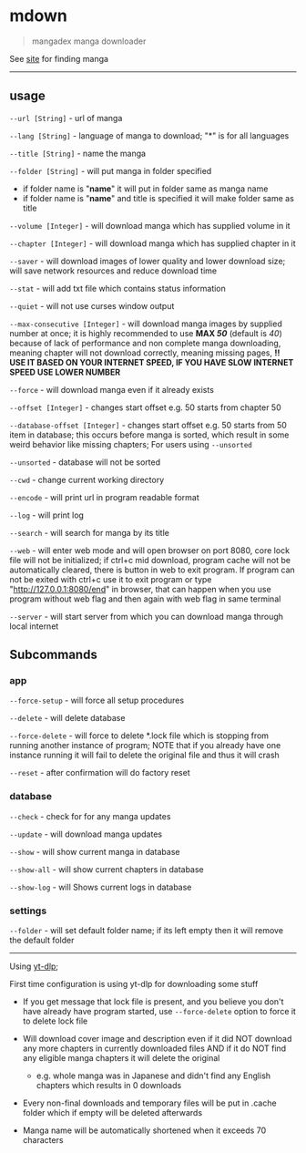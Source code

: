 # mdown

> mangadex manga downloader

See [site](https://mangadex.org/) for finding manga

---

## usage

`--url [String]` - url of manga

`--lang [String]` - language of manga to download; "*" is for all languages

`--title [String]` - name the manga

`--folder [String]` - will put manga in folder specified

- if folder name is "**name**" it will put in folder same as manga name
- if folder name is "**name**" and title is specified it will make folder same as title

`--volume [Integer]` - will download manga which has supplied volume in it

`--chapter [Integer]` - will download manga which has supplied chapter in it

`--saver` - will download images of lower quality and lower download size; will save network resources and reduce download time

`--stat` - will add txt file which contains status information

`--quiet` - will not use curses window output

`--max-consecutive [Integer]` - will download manga images by supplied number at once; it is highly recommended to use **MAX *50*** (default is *40*) because of lack of performance and non complete manga downloading, meaning chapter will not download correctly, meaning missing pages, **!! USE IT BASED ON YOUR INTERNET SPEED, IF YOU HAVE SLOW INTERNET SPEED USE LOWER NUMBER**

`--force` - will download manga even if it already exists

`--offset [Integer]` - changes start offset e.g. 50 starts from chapter 50

`--database-offset [Integer]` - changes start offset e.g. 50 starts from 50 item in database; this occurs before manga is sorted, which result in some weird behavior like missing chapters; For users using `--unsorted`

`--unsorted` - database will not be sorted

`--cwd` - change current working directory

`--encode` - will print url in program readable format

`--log` - will print log

`--search` - will search for manga by its title

`--web` - will enter web mode and will open browser on port 8080, core lock file will not be initialized; if ctrl+c mid download, program cache will not be automatically cleared, there is button in web to exit program. If program can not be exited with ctrl+c use it to exit program or type "<http://127.0.0.1:8080/end>" in browser, that can happen when you use program without web flag and then again with web flag in same terminal

`--server` - will start server from which you can download manga through local internet

## Subcommands

### app

`--force-setup` - will force all setup procedures

`--delete` - will delete database

`--force-delete` - will force to delete *.lock file which is stopping from running another instance of program; NOTE that if you already have one instance running it will fail to delete the original file and thus it will crash

`--reset` - after confirmation will do factory reset

### database

`--check` - check for for any manga updates

`--update` - will download manga updates

`--show` - will show current manga in database

`--show-all` - will show current chapters in database

`--show-log` - will Shows current logs in database

### settings

`--folder` - will set default folder name; if its left empty then it will remove the default folder

---

Using [yt-dlp](https://github.com/yt-dlp/yt-dlp);

First time configuration is using yt-dlp for downloading some stuff

- If you get message that lock file is present, and you believe you don't have already have program started, use `--force-delete` option to force it to delete lock file

- Will download cover image and description even if it did NOT download any more chapters in currently downloaded files AND if it do NOT find any eligible manga chapters it will delete the original
  - e.g. whole manga was in Japanese and didn't find any English chapters which results in 0 downloads

- Every non-final downloads and temporary files will be put in .cache folder which if empty will be deleted afterwards

- Manga name will be automatically shortened when it exceeds 70 characters

